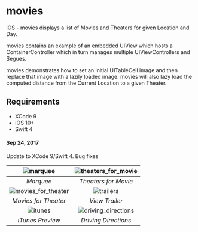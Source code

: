 # movies
iOS - movies displays a list of Movies and Theaters for given Location and Day.

movies contains an example of an embedded UIView which hosts a ContainerController which in turn manages multiple UIViewControllers and Segues.

movies demonstrates how to set an initial UITableCell image and then replace that image with a lazily loaded image. movies will also lazy load the computed distance from the Current Location to a given Theater.

## Requirements

- XCode 9
- iOS 10+
- Swift 4


#### Sep 24, 2017
Update to XCode 9/Swift 4. Bug fixes


![marquee](https://user-images.githubusercontent.com/4106530/30836916-2c8de1ea-a216-11e7-86b3-c3bf988b12f3.png "Marquee") | ![theaters_for_movie](https://user-images.githubusercontent.com/4106530/30836918-2fce430e-a216-11e7-9f65-689fcea14b51.png "Theaters for Movie") |
:-------------------------:|:-------------------------:
*Marquee* | *Theaters for Movie* |
![movies_for_theater](https://user-images.githubusercontent.com/4106530/30836920-3237d1aa-a216-11e7-9d54-762cf4a130b1.png "Movies for Theater") | ![trailers](https://user-images.githubusercontent.com/4106530/30836924-34acd7b4-a216-11e7-89ba-142837ad3cce.png "View Trailers") |
*Movies for Theater* | *View Trailer* |
![itunes](https://user-images.githubusercontent.com/4106530/30836926-376b9030-a216-11e7-9ecf-2ae1344cd504.png "iTunes Preview") | ![driving_directions](https://user-images.githubusercontent.com/4106530/30836931-3f476220-a216-11e7-99c9-661485056d6d.png "Driving Directions") |
*iTunes Preview* | *Driving Directions*
